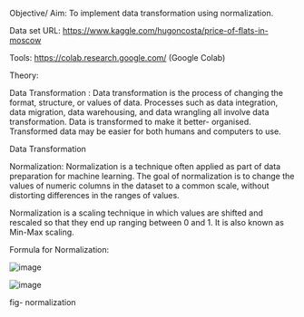 Objective/ Aim: To implement data transformation using normalization.

Data set URL: https://www.kaggle.com/hugoncosta/price-of-flats-in-moscow

Tools: https://colab.research.google.com/ (Google Colab)

Theory:

Data Transformation : Data transformation is the process of changing the format, structure, or values of data. Processes such as data integration, 
data migration, data warehousing, and data wrangling all involve data transformation. Data is transformed to make it better- organised. Transformed data may be 
easier for both humans and computers to use.

Data Transformation

Normalization: Normalization is a technique often applied as part of data preparation for machine learning. The goal of normalization is to change the 
values of numeric columns in the dataset to a common scale, without distorting differences in the ranges of values.

Normalization is a scaling technique in which values are shifted and rescaled so that they end up ranging between 0 and 1. It is also known as Min-Max scaling.

Formula for Normalization:

![image](https://user-images.githubusercontent.com/80147820/172338749-01a10654-13af-42da-80c3-067419192b14.png)


![image](https://user-images.githubusercontent.com/80147820/172338468-ae5d3907-bca6-4f86-ac90-14c875412ff4.png)

fig- normalization
